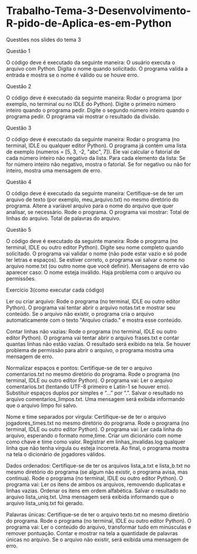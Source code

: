 # Trabalho-Tema-3-Desenvolvimento-R-pido-de-Aplica-es-em-Python
Questões nos slides do tema 3

Questão 1 

O código deve é executado da seguinte maneira:
O usuário executa o arquivo com Python.
Digita o nome quando solicitado.
O programa valida a entrada e mostra se o nome é válido ou se houve erro.

Questão 2

O código deve é executado da seguinte maneira:
Rodar o programa (por exemplo, no terminal ou no IDLE do Python).
Digite o primeiro número inteiro quando o programa pedir.
Digite o segundo número inteiro quando o programa pedir.
O programa vai mostrar o resultado da divisão.

Questão 3

O código deve é executado da seguinte maneira:
Rodar o programa (no terminal, IDLE ou qualquer editor Python).
O programa já contém uma lista de exemplo (numeros = [5, 3, -2, "abc", 7]). Ele vai calcular o fatorial de cada número inteiro não negativo da lista.
Para cada elemento da lista:
Se for número inteiro não negativo, mostra o fatorial.
Se for negativo ou não for inteiro, mostra uma mensagem de erro.

Questão 4

O código deve é executado da seguinte maneira:
Certifique-se de ter um arquivo de texto (por exemplo, meu_arquivo.txt) no mesmo diretório do programa.
Altere a variável arquivo para o nome do arquivo que quer analisar, se necessário.
Rode o programa.
O programa vai mostrar:
Total de linhas do arquivo.
Total de palavras do arquivo.

Questão 5

O código deve é executado da seguinte maneira:
Rode o programa (no terminal, IDLE ou outro editor Python).
Digite seu nome completo quando solicitado.
O programa vai validar o nome (não pode estar vazio e só pode ter letras e espaços).
Se estiver correto, o programa vai salvar o nome no arquivo nome.txt (ou outro nome que você definir).
Mensagens de erro vão aparecer caso:
O nome esteja inválido.
Haja problema com o arquivo ou permissões.


Exercício 3(como executar cada código)

Ler ou criar arquivo:
Rode o programa (no terminal, IDLE ou outro editor Python).
O programa vai tentar abrir o arquivo notas.txt e mostrar seu conteúdo.
Se o arquivo não existir, o programa cria o arquivo automaticamente com o texto "Arquivo criado." e mostra esse conteúdo.

Contar linhas não vazias:
Rode o programa (no terminal, IDLE ou outro editor Python).
O programa vai tentar abrir o arquivo frases.txt e contar quantas linhas não estão vazias.
O resultado será exibido na tela.
Se houver problema de permissão para abrir o arquivo, o programa mostra uma mensagem de erro.

Normalizar espaços e pontos:
Certifique-se de ter o arquivo comentarios.txt no mesmo diretório do programa.
Rode o programa (no terminal, IDLE ou outro editor Python).
O programa vai:
Ler o arquivo comentarios.txt (tentando UTF-8 primeiro e Latin-1 se houver erro).
Substituir espaços duplos por simples e “...” por “.”.
Salvar o resultado no arquivo comentarios_limpos.txt.
Uma mensagem será exibida informando que o arquivo limpo foi salvo.

Nome e time separados por vírgula:
Certifique-se de ter o arquivo jogadores_times.txt no mesmo diretório do programa.
Rode o programa (no terminal, IDLE ou outro editor Python).
O programa vai:
Ler cada linha do arquivo, esperando o formato nome,time.
Criar um dicionário com nome como chave e time como valor.
Registrar em linhas_invalidas.log qualquer linha que não tenha vírgula ou esteja incorreta.
Ao final, o programa mostra na tela o dicionário de jogadores válidos.

Dados ordenados:
Certifique-se de ter os arquivos lista_a.txt e lista_b.txt no mesmo diretório do programa (se algum não existir, o programa avisa, mas continua).
Rode o programa (no terminal, IDLE ou outro editor Python).
O programa vai:
Ler os itens de ambos os arquivos, removendo duplicatas e linhas vazias.
Ordenar os itens em ordem alfabética.
Salvar o resultado no arquivo lista_uniq.txt.
Uma mensagem será exibida informando que o arquivo lista_uniq.txt foi gerado.

Palavras únicas:
Certifique-se de ter o arquivo texto.txt no mesmo diretório do programa.
Rode o programa (no terminal, IDLE ou outro editor Python).
O programa vai:
Ler o conteúdo do arquivo, transformar tudo em minúsculas e remover pontuação.
Contar e mostrar na tela a quantidade de palavras únicas no arquivo.
Se o arquivo não existir, será exibida uma mensagem de erro.




